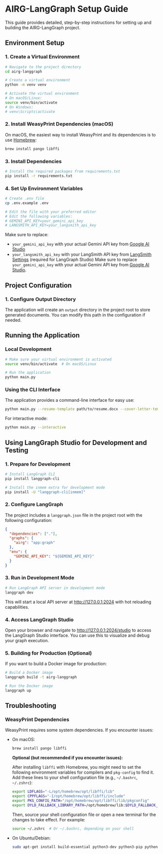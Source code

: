 # AIRG-LangGraph Setup Guide

This guide provides detailed, step-by-step instructions for setting up and building the AIRG-LangGraph project.

## Environment Setup

### 1. Create a Virtual Environment

```bash
# Navigate to the project directory
cd airg-langgraph

# Create a virtual environment
python -m venv venv

# Activate the virtual environment
# On macOS/Linux:
source venv/bin/activate
# On Windows:
# venv\Scripts\activate
```
### 2. Install WeasyPrint Dependencies (macOS)

On macOS, the easiest way to install WeasyPrint and its dependencies is to use [Homebrew](https://brew.sh/):

```bash
brew install pango libffi
```

### 3. Install Dependencies

```bash
# Install the required packages from requirements.txt
pip install -r requirements.txt
```
### 4. Set Up Environment Variables

```bash
# Create .env file
cp .env.example .env

# Edit the file with your preferred editor
# Edit the following variables:
# GEMINI_API_KEY=your_gemini_api_key
# LANGSMITH_API_KEY=your_langsmith_api_key
```

Make sure to replace:
- `your_gemini_api_key` with your actual Gemini API key from [Google AI Studio](https://aistudio.google.com/app/apikey)
- `your_langsmith_api_key` with your LangSmith API key from [LangSmith Settings](https://smith.langchain.com/settings) (required for LangGraph Studio)
Make sure to replace `your_gemini_api_key` with your actual Gemini API key from [Google AI Studio](https://aistudio.google.com/app/apikey).

## Project Configuration

### 1. Configure Output Directory

The application will create an `output` directory in the project root to store generated documents. You can modify this path in the configuration if needed.

## Running the Application

### Local Development

```bash
# Make sure your virtual environment is activated
source venv/bin/activate  # On macOS/Linux

# Run the application
python main.py
```

### Using the CLI Interface

The application provides a command-line interface for easy use:

```bash
python main.py --resume-template path/to/resume.docx --cover-letter-template path/to/cover_letter.docx --job-title "Software Engineer" --company-name "Example Corp" --job-description "Job description text..." --company-overview "Company overview text..."
```

For interactive mode:

```bash
python main.py --interactive
```

## Using LangGraph Studio for Development and Testing

### 1. Prepare for Development

```bash
# Install LangGraph CLI
pip install langgraph-cli

# Install the inmem extra for development mode
pip install -U "langgraph-cli[inmem]"
```

### 2. Configure LangGraph

The project includes a `langgraph.json` file in the project root with the following configuration:

```json
{
  "dependencies": ["."],
  "graphs": {
    "airg": "app:graph"
  },
  "env": {
    "GEMINI_API_KEY": "${GEMINI_API_KEY}"
  }
}
```

### 3. Run in Development Mode

```bash
# Run LangGraph API server in development mode
langgraph dev
```

This will start a local API server at http://127.0.0.1:2024 with hot reloading capabilities.

### 4. Access LangGraph Studio

Open your browser and navigate to http://127.0.0.1:2024/studio to access the LangGraph Studio interface. You can use this to visualize and debug your graph execution.

### 5. Building for Production (Optional)

If you want to build a Docker image for production:

```bash
# Build a Docker image
langgraph build -t airg-langgraph

# Run the Docker image
langgraph up
```

## Troubleshooting

### WeasyPrint Dependencies

WeasyPrint requires some system dependencies. If you encounter issues:

- On macOS:
  ```bash
  brew install pango libffi
  ```
  
  **Optional (but recommended if you encounter issues):**
  
  After installing `libffi` with Homebrew, you might need to set the following environment variables for compilers and `pkg-config` to find it. Add these lines to your shell configuration file (e.g., `~/.bashrc`, `~/.zshrc`):
  
  ```bash
  export LDFLAGS="-L/opt/homebrew/opt/libffi/lib"
  export CPPFLAGS="-I/opt/homebrew/opt/libffi/include"
  export PKG_CONFIG_PATH="/opt/homebrew/opt/libffi/lib/pkgconfig"
  export DYLD_FALLBACK_LIBRARY_PATH=/opt/homebrew/lib:$DYLD_FALLBACK_LIBRARY_PATH
  ```
  
  Then, source your shell configuration file or open a new terminal for the changes to take effect. For example:
  
  ```bash
  source ~/.zshrc  # Or ~/.bashrc, depending on your shell
  ```

- On Ubuntu/Debian:
  ```bash
  sudo apt-get install build-essential python3-dev python3-pip python3-setuptools python3-wheel python3-cffi libcairo2 libpango-1.0-0 libpangocairo-1.0-0 libgdk-pixbuf2.0-0 libffi-dev shared-mime-info
  ```
